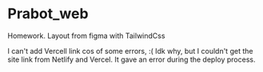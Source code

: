 # Prabot_web
Homework. Layout from figma with TailwindCss

I can't add Vercell link cos of some errors, :(
Idk why, but I couldn't get the site link from Netlify and Vercel. It gave an error during the deploy process.
